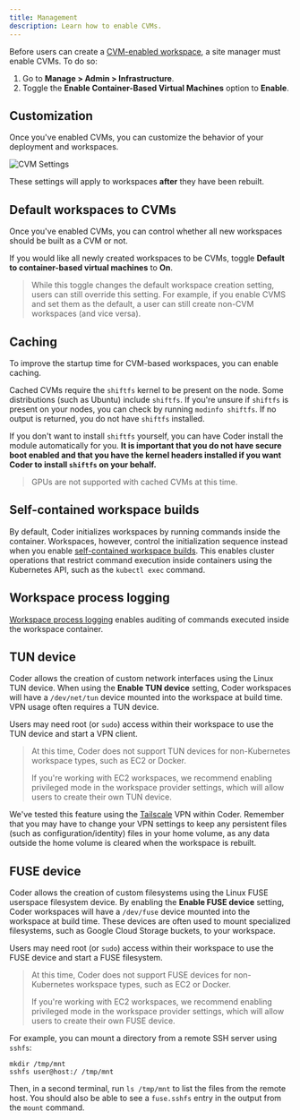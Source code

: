 ```yaml
---
title: Management
description: Learn how to enable CVMs.
---
```


Before users can create a [CVM-enabled workspace](../../../workspaces/cvms.md),
a site manager must enable CVMs. To do so:

1. Go to **Manage > Admin > Infrastructure**.
1. Toggle the **Enable Container-Based Virtual Machines** option to **Enable**.

## Customization

Once you've enabled CVMs, you can customize the behavior of your deployment and
workspaces.

![CVM Settings](../../../assets/admin/cvm-settings.png)

These settings will apply to workspaces **after** they have been rebuilt.

## Default workspaces to CVMs

Once you've enabled CVMs, you can control whether all new workspaces should be
built as a CVM or not.

If you would like all newly created workspaces to be CVMs, toggle **Default to
container-based virtual machines** to **On**.

> While this toggle changes the default workspace creation setting, users can
> still override this setting. For example, if you enable CVMS and set them as
> the default, a user can still create non-CVM workspaces (and vice versa).

## Caching

To improve the startup time for CVM-based workspaces, you can enable caching.

Cached CVMs require the `shiftfs` kernel to be present on the node. Some
distributions (such as Ubuntu) include `shiftfs`. If you're unsure if `shiftfs`
is present on your nodes, you can check by running `modinfo shiftfs`. If no
output is returned, you do not have `shiftfs` installed.

If you don't want to install `shiftfs` yourself, you can have Coder install the
module automatically for you. **It is important that you do not have secure boot
enabled and that you have the kernel headers installed if you want Coder to
install `shiftfs` on your behalf.**

> GPUs are not supported with cached CVMs at this time.

## Self-contained workspace builds

By default, Coder initializes workspaces by running commands inside the
container. Workspaces, however, control the initialization sequence instead when
you enable [self-contained workspace builds]. This enables cluster operations
that restrict command execution inside containers using the Kubernetes API, such
as the `kubectl exec` command.

[self-contained workspace builds]: ../self-contained-builds.md

## Workspace process logging

[Workspace process logging] enables auditing of commands executed inside the
workspace container.

[workspace process logging]: ../process-logging.md

## TUN device

Coder allows the creation of custom network interfaces using the Linux TUN
device. When using the **Enable TUN device** setting, Coder workspaces will have
a `/dev/net/tun` device mounted into the workspace at build time. VPN usage
often requires a TUN device.

Users may need root (or `sudo`) access within their workspace to use the TUN
device and start a VPN client.

> At this time, Coder does not support TUN devices for non-Kubernetes workspace
> types, such as EC2 or Docker.
>
> If you're working with EC2 workspaces, we recommend enabling privileged mode
> in the workspace provider settings, which will allow users to create their own
> TUN device.

We've tested this feature using the [Tailscale](https://tailscale.com/) VPN
within Coder. Remember that you may have to change your VPN settings to keep any
persistent files (such as configuration/identity) files in your home volume, as
any data outside the home volume is cleared when the workspace is rebuilt.

## FUSE device

Coder allows the creation of custom filesystems using the Linux FUSE userspace
filesystem device. By enabling the **Enable FUSE device** setting, Coder
workspaces will have a `/dev/fuse` device mounted into the workspace at build
time. These devices are often used to mount specialized filesystems, such as
Google Cloud Storage buckets, to your workspace.

Users may need root (or `sudo`) access within their workspace to use the FUSE
device and start a FUSE filesystem.

> At this time, Coder does not support FUSE devices for non-Kubernetes workspace
> types, such as EC2 or Docker.
>
> If you're working with EC2 workspaces, we recommend enabling privileged mode
> in the workspace provider settings, which will allow users to create their own
> FUSE device.

For example, you can mount a directory from a remote SSH server using `sshfs`:

```console
mkdir /tmp/mnt
sshfs user@host:/ /tmp/mnt
```

Then, in a second terminal, run `ls /tmp/mnt` to list the files from the remote
host. You should also be able to see a `fuse.sshfs` entry in the output from the
`mount` command.
